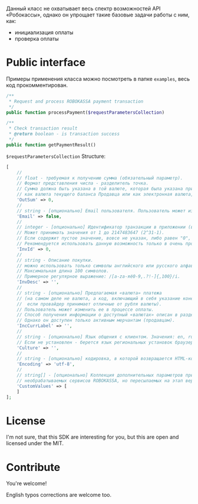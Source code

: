 Данный класс не охватывает весь спектр возможностей API «Робокассы», однако он упрощает такие базовые задачи работы с ним, как:
* инициализация оплаты
* проверка оплаты

# Public interface
Примеры применения класса можно посмотреть в папке `examples`, весь код прокомментирован.


```php
/**
 * Request and process ROBOKASSA payment transaction
 */
public function processPayment($requestParametersCollection)
```


```php
/**
 * Check transaction result
 * @return boolean - is transaction success
 */
public function getPaymentResult()
```


`$requestParametersCollection` Structure:

```php
[
    //
    // float - требуемая к получению сумма (обязательный параметр).
    // Формат представления числа - разделитель точка.
    // Сумма должна быть указана в той валюте, которая была указана при регистрации магазина,
    // как валюта текущего баланса Продавца или как электронная валюта, в которой будет получать средства Продавец.
    'OutSum' => 0,
    //
    // string - [опционально] Email пользователя. Пользователь может изменить его в процессе оплаты.
    'Email' => false,
    //
    // integer - [опционально] Идентификатор транзакции в приложении (в магазине). Должен быть уникальным для магазина.
    // Может принимать значения от 1 до 2147483647 (2^31-1).
    // Если содержит пустое значение, вовсе не указан, либо равен "0", то при создании операции ей будет автоматически присвоен уникальный номер счета.
    // Рекомендуется использовать данную возможность только в очень простых магазинах, где не требуется какого-либо контроля.
    'InvId' => 0,
    //
    // string - Описание покупки.
    // можно использовать только символы английского или русского алфавита, цифры и знаки препинания.
    // Максимальная длина 100 символов.
    // Примерное регулярное выражение: /[a-zа-яё0-9,.?!-]{,100}/i.
    'InvDesc' => '',
    //
    // string - [опционально] Предлагаемая «валюта» платежа 
    // (на самом деле не валюта, а код, включающий в себя указание конечного провайдера платежа и валюту,
    //  если провайдер принимает отличные от рубля валюты). 
    // Пользователь может изменить ее в процессе оплаты.
    // Способ получения информации о доступный «валютах» описан в разделе: XML интерфейсы. Интерфейс получения списка валют.
    // Однако он доступен только активным мерчантам (продавцам).
    'IncCurrLabel' => '',
    //
    // string - [опционально] Язык общения с клиентом. Значения: en, ru.
    // Если не установлен - берется язык региональных установок браузера.
    'Culture' => '',
    //
    // string - [опционально] кодировка, в которой возвращается HTML-код кассы. По умолчанию: windows-1251.
    'Encoding' => 'utf-8',
    //
    // string[] - [опционально] Коллекция дополнительных параметров приложения (магазина),
    // необрабатываемых сервисов ROBOKASSA, но пересылаемых на этап верификации платежа.
    'CustomValues' => [
    ]
];
```

# License

I'm not sure, that this SDK are interesting for you, but this are open and licensed under the MIT.

# Contribute

You're welcome!

English typos corrections are welcome too.
